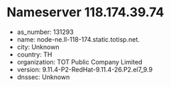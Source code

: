 # Nameserver 118.174.39.74

* as_number: 131293
* name: node-ne.ll-118-174.static.totisp.net.
* city: Unknown
* country: TH
* organization: TOT Public Company Limited
* version: 9.11.4-P2-RedHat-9.11.4-26.P2.el7_9.9
* dnssec: Unknown
